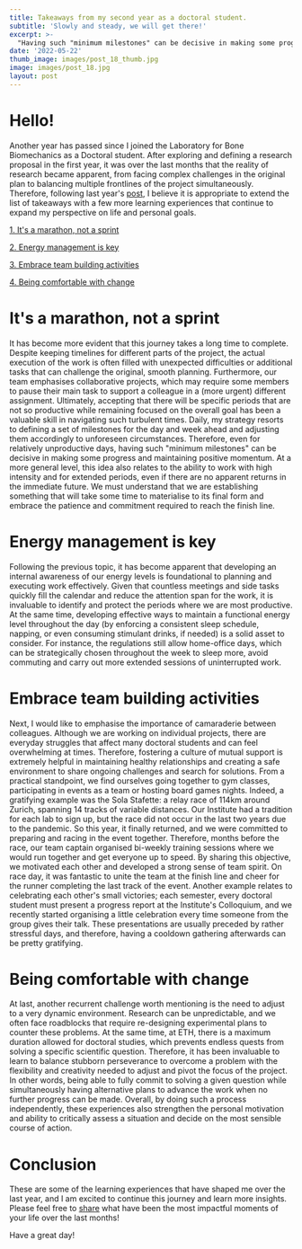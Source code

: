 ```yaml
---
title: Takeaways from my second year as a doctoral student.
subtitle: 'Slowly and steady, we will get there!'
excerpt: >-
  "Having such "minimum milestones" can be decisive in making some progress and maintaining positive momentum."
date: '2022-05-22'
thumb_image: images/post_18_thumb.jpg
image: images/post_18.jpg
layout: post
---
```


# Hello!

Another year has passed since I joined the Laboratory for Bone Biomechanics as a Doctoral student. After exploring and defining a research proposal in the first year, it was over the last months that the reality of research became apparent, from facing complex challenges in the original plan to balancing multiple frontlines of the project simultaneously. Therefore, following last year's [post](https://franciscomcm.github.io/blog/four-takeaways-from-first-year/), I believe it is appropriate to extend the list of takeaways with a few more learning experiences that continue to expand my perspective on life and personal goals.

[1. It's a marathon, not a sprint](#run_forrest)

[2. Energy management is key](#energy_manager)

[3. Embrace team building activities](#team_building)

[4. Being comfortable with change](#comfy_change)

# <a name="run_forrest">It's a marathon, not a sprint</a>
It has become more evident that this journey takes a long time to complete. Despite keeping timelines for different parts of the project, the actual execution of the work is often filled with unexpected difficulties or additional tasks that can challenge the original, smooth planning. Furthermore, our team emphasises collaborative projects, which may require some members to pause their main task to support a colleague in a (more urgent) different assignment. Ultimately, accepting that there will be specific periods that are not so productive while remaining focused on the overall goal has been a valuable skill in navigating such turbulent times.
Daily, my strategy resorts to defining a set of milestones for the day and week ahead and adjusting them accordingly to unforeseen circumstances. Therefore, even for relatively unproductive days, having such "minimum milestones" can be decisive in making some progress and maintaining positive momentum.
At a more general level, this idea also relates to the ability to work with high intensity and for extended periods, even if there are no apparent returns in the immediate future. We must understand that we are establishing something that will take some time to materialise to its final form and embrace the patience and commitment required to reach the finish line.

# <a name="energy_manager">Energy management is key</a>
Following the previous topic, it has become apparent that developing an internal awareness of our energy levels is foundational to planning and executing work effectively. Given that countless meetings and side tasks quickly fill the calendar and reduce the attention span for the work, it is invaluable to identify and protect the periods where we are most productive. At the same time, developing effective ways to maintain a functional energy level throughout the day (by enforcing a consistent sleep schedule, napping, or even consuming stimulant drinks, if needed) is a solid asset to consider. For instance, the regulations still allow home-office days, which can be strategically chosen throughout the week to sleep more, avoid commuting and carry out more extended sessions of uninterrupted work.

# <a name="team_building">Embrace team building activities</a>
Next, I would like to emphasise the importance of camaraderie between colleagues. Although we are working on individual projects, there are everyday struggles that affect many doctoral students and can feel overwhelming at times. Therefore, fostering a culture of mutual support is extremely helpful in maintaining healthy relationships and creating a safe environment to share ongoing challenges and search for solutions.
From a practical standpoint, we find ourselves going together to gym classes, participating in events as a team or hosting board games nights. Indeed, a gratifying example was the Sola Stafette: a relay race of 114km around Zurich, spanning 14 tracks of variable distances. Our Institute had a tradition for each lab to sign up, but the race did not occur in the last two years due to the pandemic. So this year, it finally returned, and we were committed to preparing and racing in the event together. Therefore, months before the race, our team captain organised bi-weekly training sessions where we would run together and get everyone up to speed. By sharing this objective, we motivated each other and developed a strong sense of team spirit. On race day, it was fantastic to unite the team at the finish line and cheer for the runner completing the last track of the event.
Another example relates to celebrating each other's small victories; each semester, every doctoral student must present a progress report at the Institute's Colloquium, and we recently started organising a little celebration every time someone from the group gives their talk. These presentations are usually preceded by rather stressful days, and therefore, having a cooldown gathering afterwards can be pretty gratifying.

# <a name="comfy_change">Being comfortable with change</a>
At last, another recurrent challenge worth mentioning is the need to adjust to a very dynamic environment. Research can be unpredictable, and we often face roadblocks that require re-designing experimental plans to counter these problems. At the same time, at ETH, there is a maximum duration allowed for doctoral studies, which prevents endless quests from solving a specific scientific question. Therefore, it has been invaluable to learn to balance stubborn perseverance to overcome a problem with the flexibility and creativity needed to adjust and pivot the focus of the project. In other words, being able to fully commit to solving a given question while simultaneously having alternative plans to advance the work when no further progress can be made. Overall, by doing such a process independently, these experiences also strengthen the personal motivation and ability to critically assess a situation and decide on the most sensible course of action.

# Conclusion
These are some of the learning experiences that have shaped me over the last year, and I am excited to continue this journey and learn more insights. Please feel free to [share](https://twitter.com/_franciscomcm) what have been the most impactful moments of your life over the last months!

Have a great day!
